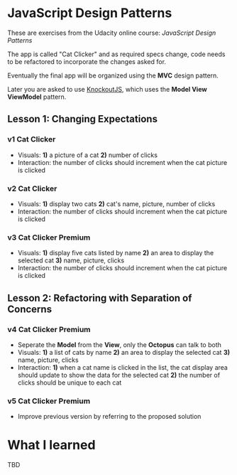 # JavaScript Design Patterns

These are exercises from the Udacity online course: _JavaScript Design Patterns_

The app is called "Cat Clicker" and as required specs change, code needs to be refactored to incorporate the changes asked for.

Eventually the final app will be organized using the **MVC** design pattern.

Later you are asked to use [KnockoutJS](http://knockoutjs.com/), which uses the **Model View ViewModel** pattern.

## Lesson 1: Changing Expectations
### v1 Cat Clicker
* Visuals: **1)** a picture of a cat **2)** number of clicks
* Interaction: the number of clicks should increment when the cat picture is clicked

### v2 Cat Clicker
* Visuals: **1)** display two cats **2)** cat's name, picture, number of clicks
* Interaction: the number of clicks should increment when the cat picture is clicked

### v3 Cat Clicker Premium
* Visuals: **1)** display five cats listed by name **2)** an area to display the selected cat **3)** name, picture, clicks
* Interaction: the number of clicks should increment when the cat picture is clicked

## Lesson 2: Refactoring with Separation of Concerns
### v4 Cat Clicker Premium
* Seperate the **Model** from the **View**, only the **Octopus** can talk to both
* Visuals: **1)** a list of cats by name **2)** an area to display the selected cat **3)** name, picture, clicks
* Interaction: **1)** when a cat name is clicked in the list, the cat display area should update to show the data for the selected cat **2)** the number of clicks should be unique to each cat

### v5 Cat Clicker Premium
* Improve previous version by referring to the proposed solution

# What I learned

TBD